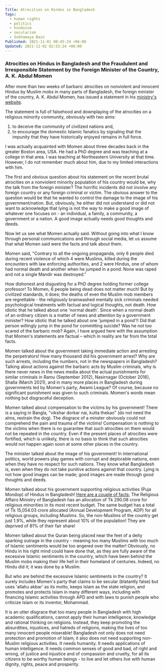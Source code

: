 ```yaml
---
Title: Atrocities on Hindus in Bangladesh
Tags:
  - human rights
  - politics
  - hinduism
  - secularism
  - Sukhamaya Bain
Published: 2021-11-01 00:45:24 +06:00
Updated: 2021-11-02 02:53:24 +06:00
---
```


### Atrocities on Hindus in Bangladesh and the Fraudulent and Irresponsible Statement by the Foreign Minister of the Country, A. K. Abdul Momen

After more than two weeks of barbaric atrocities on nonviolent and innocent Hindus by Muslim mobs in many parts of Bangladesh, the foreign minister of the country, A. K. Abdul Momen, has issued a statement in his [ministry's website](https://mofa.portal.gov.bd/site/page/6758ab52-c643-43fa-b76e-4eb99fcf5b47).

The statement is full of falsehood and downplaying of the atrocities on a religious minority community, obviously with two aims:
1. to deceive the community of civilized nations and,
2. to encourage the domestic Islamic fanatics by signaling that the impunity that they have historically enjoyed remains in full force.

I was actually acquainted with Momen about three decades back in the greater Boston area, USA. He had a PhD degree and was teaching at a college in that area. I was teaching at Northeastern University at that time. However, I do not remember much about him, due to my limited interactions with him.

The first and obvious question about his statement on the recent brutal atrocities on a nonviolent minority population of his country would be, why the talk from the foreign minister? The horrific incidents did not involve any foreign country or any foreign criminal or victim. The obvious answer to the question would be that he wanted to control the damage to the image of his government/nation. But, obviously, he either did not understand or did not want to acknowledge that lying is not the way to make a good image of whatever one focuses on - an individual, a family, a community, a government or a nation. A good image actually needs good thoughts and deeds.

Now let us see what Momen actually said. Without going into what I know through personal communications and through social media, let us assume that what Momen said were the facts and talk about them.

Momen said, "Contrary to all the ongoing propaganda, only 6 people died during recent violence of which 4 were Muslims, killed during the encounters with law enforcing authorities, and 2 were Hindus, one of whom had normal death and another when he jumped in a pond. None was raped and not a single Mandir was destroyed."

How dishonest and disgusting for a PhD degree holding former college professor! To Momen, 6 people being dead does not matter much! But by civilized standards, it does; the deaths of even the Muslim mob members are regrettable - the religiously brainwashed mentally sick criminals needed psychological treatments with factual and logical thoughts, not death. How idiotic that he talked about one 'normal death'. Since when a normal death of an ordinary citizen is a matter of news and attention by a government minister? How idiotic that he talked about one 'jumped in a pond'!! Did that person willingly jump in the pond for committing suicide? Was he not too scared of the barbaric mob? Again, I have argued here with the assumption that Momen's statements are factual – which in reality are far from the total facts.

Momen talked about the government taking immediate action and arresting the perpetrators! How many thousand did his government arrest? Why are such arrests, including the numbers, not in the newspapers in Bangladesh? Talking about actions against the barbaric acts by Muslim criminals, why is there never news in the news media about the actual punishments for similar criminals in Ramu (September 2012), Nasirnagar (October 2016), Shalla (March 2021), and in many more places in Bangladesh during governments led by Momen's party, Awami League? Of course, because no significant punishment was given to such criminals. Momen's words mean nothing but disgraceful deception.

Momen talked about compensation to the victims by his government! There is a saying in Bangla, "vikshar dorkar nai, kutta thekao" (do not need the alms, restrain the dog). The disgrace of a minster obviously could not comprehend the pain and trauma of the victims! Compensation is nothing to the victims when there is no guarantee that such atrocities on them would not be repeated in the country. Even if the present places of atrocities were fortified, which is unlikely, there is no basis to think that such atrocities would not happen again soon at some other places in the country.

The minister talked about the image of his government! In international politics, world powers play games with corrupt and deplorable nations, even when they have no respect for such nations. They know what Bangladesh is, even when they do not take punitive actions against that country. Lying is not how good images can be made; good images are made through good thoughts and deeds. 

Momen talked about his government supporting religious activities (Puja Mondop) of Hindus in Bangladesh! [Here are a couple of facts](ttps://www.thedailystar.net/bangladesh/news/hindu-bouddha-christian-oikya-parishad-discontented-over-poor-allocation-fund-proposed-budget-2101109); The Religious Affairs Ministry of Bangladesh has an allocation of Tk 290.08 crore for religious minorities in its most recent budget. The same budget has a total of Tk 15,054.03 crore allocated (Annual Development Program, ADP) for all religious groups, including Muslims. So, the non-Muslims of the country get just 1.9%, while they represent about 10% of the population! They are deprived of 81% of their fair share!

Momen talked about the Quran being placed near the feet of a deity sparking outrage in the country - meaning too many Muslims with too much of Islamic sentiments would be too angered over the matter! Obviously, no Hindu in his right mind could have done that, as they are fully aware of the excessive Islamic sentiments in the country, which have been behind the Muslim mobs making their life hell in their homeland of centuries. Indeed, no Hindu did it; it was done by a Muslim.

But who are behind the excessive Islamic sentiments in the country? It surely includes Momen's party that claims to be secular (blatantly false) but uses 'allahu akbar' as its motto, keeps Islam as the state religion, and promotes and protects Islam in many different ways, including with financing Islamic activities through APD and with laws to punish people who criticize Islam or its inventor, Mohammad. 

It is an utter disgrace that too many people in Bangladesh with high academic qualifications, cannot apply their human intelligence, knowledge and rational thinking on religions. Instead, they keep promoting the absurdities, injustices, and hatreds of religions, making the lives of too many innocent people miserable! Bangladesh not only does not need protection and promotion of Islam; it also does not need supporting non-Muslim religious activities. It needs humanity. It needs applications of human intelligence. It needs common senses of good and bad, of right and wrong, of justice and injustice and of compassion and cruelty, for all its citizens to be worthy human beings - to live and let others live with human dignity, rights, peace and prosperity.
